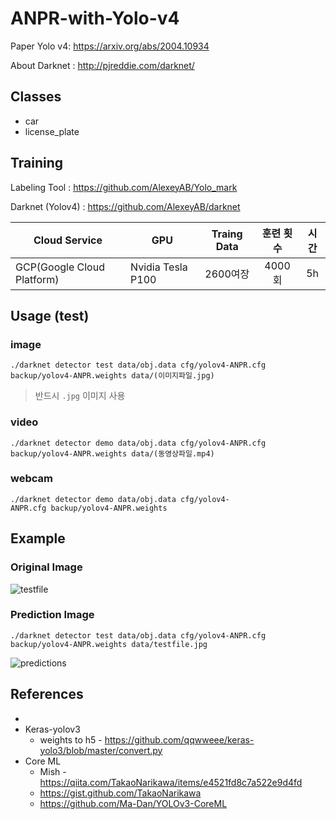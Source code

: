 # ANPR-with-Yolo-v4
Paper Yolo v4: https://arxiv.org/abs/2004.10934

About Darknet : http://pjreddie.com/darknet/

## Classes
- car
- license_plate

## Training 
Labeling Tool : https://github.com/AlexeyAB/Yolo_mark

Darknet (Yolov4) : https://github.com/AlexeyAB/darknet

|Cloud Service|GPU|Traing Data|훈련 횟수|시간|
|---|---|:---:|:---:|:---:|
|GCP(Google Cloud Platform)|Nvidia Tesla P100|2600여장|4000회|5h|

## Usage (test)
### image
`./darknet detector test data/obj.data cfg/yolov4-ANPR.cfg backup/yolov4-ANPR.weights data/(이미지파일.jpg)`

> 반드시 `.jpg` 이미지 사용 
### video
`./darknet detector demo data/obj.data cfg/yolov4-ANPR.cfg backup/yolov4-ANPR.weights data/(동영상파일.mp4)`

### webcam
`./darknet detector demo data/obj.data cfg/yolov4-ANPR.cfg backup/yolov4-ANPR.weights`


## Example
### Original Image
![testfile](https://user-images.githubusercontent.com/20153952/83719439-09da3780-a672-11ea-9143-2ce1d9f921f1.jpg)
### Prediction Image
`./darknet detector test data/obj.data cfg/yolov4-ANPR.cfg backup/yolov4-ANPR.weights data/testfile.jpg`

![predictions](https://user-images.githubusercontent.com/20153952/83719443-0e9eeb80-a672-11ea-8771-761a175f48e6.jpg)



## References
- 
- Keras-yolov3
  - weights to h5 - https://github.com/qqwweee/keras-yolo3/blob/master/convert.py
- Core ML
  - Mish - https://qiita.com/TakaoNarikawa/items/e4521fd8c7a522e9d4fd
  - https://gist.github.com/TakaoNarikawa
  - https://github.com/Ma-Dan/YOLOv3-CoreML
